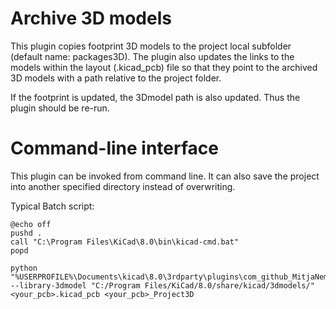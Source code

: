 # Archive 3D models

This plugin copies footprint 3D models to the project local subfolder (default name: packages3D). The plugin also updates the links to the models within the layout (.kicad_pcb) file so that they point to the archived 3D models with a path relative to the project folder.

If the footprint is updated, the 3Dmodel path is also updated. Thus the plugin should be re-run.

# Command-line interface

This plugin can be invoked from command line. It can also save the project into another specified directory instead of overwriting.

Typical Batch script:

```batch
@echo off
pushd .
call "C:\Program Files\KiCad\8.0\bin\kicad-cmd.bat"
popd

python "%USERPROFILE%\Documents\kicad\8.0\3rdparty\plugins\com_github_MitjaNemec_Archive3DModels\archive_3d_models.py" --library-3dmodel "C:/Program Files/KiCad/8.0/share/kicad/3dmodels/" <your_pcb>.kicad_pcb <your_pcb>_Project3D
```